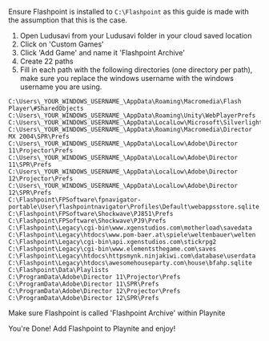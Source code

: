 Ensure Flashpoint is installed to `C:\Flashpoint` as this guide is made with the assumption that this is the case.

1. Open Ludusavi from your Ludusavi folder in your cloud saved location
2. Click on 'Custom Games'
3. Click 'Add Game' and name it 'Flashpoint Archive'
4. Create 22 paths
5. Fill in each path with the following directories (one directory per path), make sure you replace the windows username with the windows username you are using. 
```
C:\Users\_YOUR_WINDOWS_USERNAME_\AppData\Roaming\Macromedia\Flash Player\#SharedObjects
C:\Users\_YOUR_WINDOWS_USERNAME_\AppData\Roaming\Unity\WebPlayerPrefs
C:\Users\_YOUR_WINDOWS_USERNAME_\AppData\LocalLow\Microsoft\Silverlight
C:\Users\_YOUR_WINDOWS_USERNAME_\AppData\Roaming\Macromedia\Director MX 2004\SPR\Prefs
C:\Users\_YOUR_WINDOWS_USERNAME_\AppData\LocalLow\Adobe\Director 11\Projector\Prefs
C:\Users\_YOUR_WINDOWS_USERNAME_\AppData\LocalLow\Adobe\Director 11\SPR\Prefs
C:\Users\_YOUR_WINDOWS_USERNAME_\AppData\LocalLow\Adobe\Director 12\Projector\Prefs
C:\Users\_YOUR_WINDOWS_USERNAME_\AppData\LocalLow\Adobe\Director 12\SPR\Prefs
C:\Flashpoint\FPSoftware\fpnavigator-portable\User\flashpointnavigator\Profiles\Default\webappsstore.sqlite
C:\Flashpoint\FPSoftware\Shockwave\PJ851\Prefs
C:\Flashpoint\FPSoftware\Shockwave\PJ9\Prefs
C:\Flashpoint\Legacy\cgi-bin\www.xgenstudios.com\motherload\savedata
C:\Flashpoint\Legacy\htdocs\www.pom-baer.at\spiele\weltenbauer\welten
C:\Flashpoint\Legacy\cgi-bin\api.xgenstudios.com\stickrpg2
C:\Flashpoint\Legacy\cgi-bin\www.elementsthegame.com\saves
C:\Flashpoint\Legacy\htdocs\httpsmynk.ninjakiwi.com\database\userdata
C:\Flashpoint\Legacy\htdocs\awesomehouseparty.com\house\bfahp.sqlite
C:\Flashpoint\Data\Playlists
C:\ProgramData\Adobe\Director 11\Projector\Prefs
C:\ProgramData\Adobe\Director 11\SPR\Prefs
C:\ProgramData\Adobe\Director 12\Projector\Prefs
C:\ProgramData\Adobe\Director 12\SPR\Prefs
```
Make sure Flashpoint is called 'Flashpoint Archive' within Playnite

You're Done! Add Flashpoint to Playnite and enjoy!
